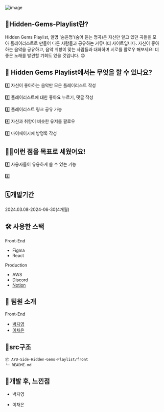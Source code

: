 ![image](https://github.com/AYU-Side-Hidden-Gems-Playlist/back/assets/123048828/56607dec-3b66-4112-9078-1cf1b61e1575)

## 🧐Hidden-Gems-Playlist란?
Hidden Gems Playlist, 일명 '숨듣명'(숨어 듣는 명곡)은 자신만 알고 있던 곡들을 모아 플레이리스트로 만들어 다른 사람들과 공유하는 커뮤니티 사이트입니다.
자신이 좋아하는 음악을 공유하고, 음악 취향이 맞는 사람들과 대화하며 서로를 팔로우 해보세요! 더 좋은 노래를 발견할 기회도 있을 것입니다. 😊

## 🤨 Hidden Gems Playlist에서는 무엇을 할 수 있나요?
1️⃣ 자신이 좋아하는 음악만 모은 플레이리스트 작성

2️⃣ 플레이리스트에 대한 좋아요 누르기, 댓글 작성

3️⃣ 플레이리스트 링크 공유 가능

4️⃣ 자신과 취향이 비슷한 유저를 팔로우

5️⃣ 마이페이지에 방명록 작성

## 💁‍♀️이런 점을 목표로 세웠어요!
1️⃣ 사용자들이 유용하게 쓸 수 있는 기능

2️⃣ 

## 🗓️개발기간
2024.03.08-2024-06-30(4개월)

## 🛠 사용한 스택
Front-End
- Figma
- React

Production
- AWS
- Discord
- [Notion](https://www.notion.so/1e321548ff364b1caa39c2f7f8069902?v=445b52951c484d8793e19323d4defd59&pvs=4)

## 👏 팀원 소개
Front-End
- [박지영](https://github.com/gnuoy-ji)
- [이채은](https://github.com/nineeko)

## 🌳src구조
```
📦 AYU-Side-Hidden-Gems-Playlist/front
└─ README.md
```

## 🥇개발 후, 느낀점

- 박지영

- 이채은
